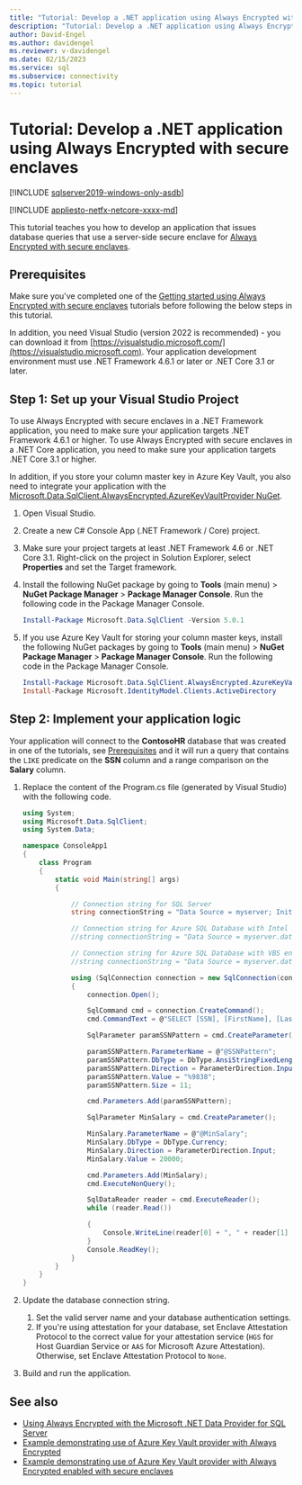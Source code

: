 ```yaml
---
title: "Tutorial: Develop a .NET application using Always Encrypted with secure enclaves"
description: "Tutorial: Develop a .NET application using Always Encrypted with secure enclaves"
author: David-Engel
ms.author: davidengel
ms.reviewer: v-davidengel
ms.date: 02/15/2023
ms.service: sql
ms.subservice: connectivity
ms.topic: tutorial
---
```


# Tutorial: Develop a .NET application using Always Encrypted with secure enclaves

[!INCLUDE [sqlserver2019-windows-only-asdb](../../../includes/applies-to-version/sqlserver2019-windows-only-asdb.md)]

[!INCLUDE [appliesto-netfx-netcore-xxxx-md](../../../includes/appliesto-netfx-netcore-xxxx-md.md)]

This tutorial teaches you how to develop an application that issues database queries that use a server-side secure enclave for [Always Encrypted with secure enclaves](../../../relational-databases/security/encryption/always-encrypted-enclaves.md).

## Prerequisites

Make sure you've completed one of the [Getting started using Always Encrypted with secure enclaves](/azure/azure-sql/database/always-encrypted-enclaves-getting-started) tutorials before following the below steps in this tutorial.

In addition, you need Visual Studio (version 2022 is recommended) - you can download it from [https://visualstudio.microsoft.com/](https://visualstudio.microsoft.com). Your application development environment must use .NET Framework 4.6.1 or later or .NET Core 3.1 or later.

## Step 1: Set up your Visual Studio Project

To use Always Encrypted with secure enclaves in a .NET Framework application, you need to make sure your application targets .NET Framework 4.6.1 or higher. To use Always Encrypted with secure enclaves in a .NET Core application, you need to make sure your application targets .NET Core 3.1 or higher.

In addition, if you store your column master key in Azure Key Vault, you also need to integrate your application with the [Microsoft.Data.SqlClient.AlwaysEncrypted.AzureKeyVaultProvider NuGet](https://www.nuget.org/packages/Microsoft.Data.SqlClient.AlwaysEncrypted.AzureKeyVaultProvider).

1. Open Visual Studio.

2. Create a new C\# Console App (.NET Framework / Core) project.

3. Make sure your project targets at least .NET Framework 4.6 or .NET Core 3.1. Right-click on the project in Solution Explorer, select **Properties** and set the Target framework.

4. Install the following NuGet package by going to **Tools** (main menu) > **NuGet Package Manager** > **Package Manager Console**. Run the following code in the Package Manager Console.

   ```powershell
   Install-Package Microsoft.Data.SqlClient -Version 5.0.1
   ```

5. If you use Azure Key Vault for storing your column master keys, install the following NuGet packages by going to **Tools** (main menu) > **NuGet Package Manager** > **Package Manager Console**. Run the following code in the Package Manager Console.

   ```powershell
   Install-Package Microsoft.Data.SqlClient.AlwaysEncrypted.AzureKeyVaultProvider -Version 3.0.0
   Install-Package Microsoft.IdentityModel.Clients.ActiveDirectory
   ```

## Step 2: Implement your application logic

Your application will connect to the **ContosoHR** database that was created in one of the tutorials, see [Prerequisites](#prerequisites) and it will run a query that contains the `LIKE` predicate on the **SSN** column and a range comparison on the **Salary** column.

1. Replace the content of the Program.cs file (generated by Visual Studio) with the following code.

    ```cs
    using System;
    using Microsoft.Data.SqlClient;
    using System.Data;

    namespace ConsoleApp1
    {
        class Program
        {
            static void Main(string[] args)
            {

                // Connection string for SQL Server
                string connectionString = "Data Source = myserver; Initial Catalog = ContosoHR; Column Encryption Setting = Enabled;Attestation Protocol = HGS; Enclave Attestation Url = http://hgs.bastion.local/Attestation; Integrated Security = true";

                // Connection string for Azure SQL Database with Intel SGX enclaves
                //string connectionString = "Data Source = myserver.database.windows.net; Initial Catalog = ContosoHR; Column Encryption Setting = Enabled;Attestation Protocol = AAS; Enclave Attestation Url = https://myattestationprovider.uks.attest.azure.net/attest/SgxEnclave; User ID=user; Password=<password>";

                // Connection string for Azure SQL Database with VBS enclaves
                //string connectionString = "Data Source = myserver.database.windows.net; Initial Catalog = ContosoHR; Column Encryption Setting = Enabled;Attestation Protocol = None; User ID=user; Password=<password>";

                using (SqlConnection connection = new SqlConnection(connectionString))
                {
                    connection.Open();

                    SqlCommand cmd = connection.CreateCommand();
                    cmd.CommandText = @"SELECT [SSN], [FirstName], [LastName], [Salary] FROM [HR].[Employees] WHERE [SSN] LIKE @SSNPattern AND [Salary] > @MinSalary;";

                    SqlParameter paramSSNPattern = cmd.CreateParameter();

                    paramSSNPattern.ParameterName = @"@SSNPattern";
                    paramSSNPattern.DbType = DbType.AnsiStringFixedLength;
                    paramSSNPattern.Direction = ParameterDirection.Input;
                    paramSSNPattern.Value = "%9838";
                    paramSSNPattern.Size = 11;

                    cmd.Parameters.Add(paramSSNPattern);

                    SqlParameter MinSalary = cmd.CreateParameter();

                    MinSalary.ParameterName = @"@MinSalary";
                    MinSalary.DbType = DbType.Currency;
                    MinSalary.Direction = ParameterDirection.Input;
                    MinSalary.Value = 20000;

                    cmd.Parameters.Add(MinSalary);
                    cmd.ExecuteNonQuery();

                    SqlDataReader reader = cmd.ExecuteReader();
                    while (reader.Read())

                    {
                        Console.WriteLine(reader[0] + ", " + reader[1] + ", " + reader[2] + ", " + reader[3]);
                    }
                    Console.ReadKey();
                }
            }
        }
    }
    ```

2. Update the database connection string.
    1. Set the valid server name and your database authentication settings.
    2. If you're using attestation for your database, set Enclave Attestation Protocol to the correct value for your attestation service (`HGS` for Host Guardian Service or `AAS` for Microsoft Azure Attestation). Otherwise, set Enclave Attestation Protocol to `None`.

3. Build and run the application.

## See also

- [Using Always Encrypted with the Microsoft .NET Data Provider for SQL Server](sqlclient-support-always-encrypted.md)
- [Example demonstrating use of Azure Key Vault provider with Always Encrypted](azure-key-vault-example.md)
- [Example demonstrating use of Azure Key Vault provider with Always Encrypted enabled with secure enclaves](azure-key-vault-enclave-example.md)
